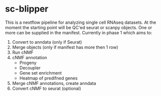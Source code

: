 # sc-blipper

This is a nextflow pipeline for analyzing single cell RNAseq datasets. At the moment the starting point will be QC'ed seurat or scanpy objects.
One or more can be supplied in the manifest. Currently in phase 1 which aims to:

1. Convert to anndata (only if Seurat)
2. Merge objects (only if manifest has more then 1 row)
3. Run cNMF
4. cNMF annotation
    - Progeny
    - Decoupler
    - Gene set enrichment
    - Heatmap of predifned genes
5. Merge cNMF annotations, create anndata
6. Convert cNMF to seurat (optional)
